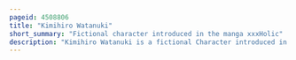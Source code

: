 ```yaml
---
pageid: 4508806
title: "Kimihiro Watanuki"
short_summary: "Fictional character introduced in the manga xxxHolic"
description: "Kimihiro Watanuki is a fictional Character introduced in the Manga Xxxholic created by the Group of manga Artists known as Clamp. Watanuki is a high school student plagued by his ability to see spirits. In Order to lose such Powers, Watanuki begins to work for Yūko Ichihara, a Witch who will grant his wish once he pays the Price for her Services. Such Jobs often involve Watanuki encountering other Spirits attracted by him. Apart from xxxholic Watanuki is featured in the Crossover Manga Tsubasa Reservoir Chronicle which explores his Origins. He has also has been featured in their animated Adaptations, Spin-Offs as well as other Works by Clamp, most notably the Sequel xxxholic Rei."
---
```

